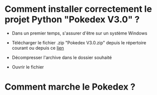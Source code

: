 # Comment installer correctement le projet Python "Pokedex V3.0" ?


- Dans un premier temps, s'assurer d'être sur un système Windows


- Télécharger le fichier .zip "Pokedex V3.0.zip" depuis le répertoire courant ou depuis ce [lien](https://www.mediafire.com/file/a5sdscyt4vsdcpb/Pokedex_V3.0.zip/file)


- Décompresser l'archive dans le dossier souhaité


- Ouvrir le fichier 


# Comment marche le Pokedex ?
